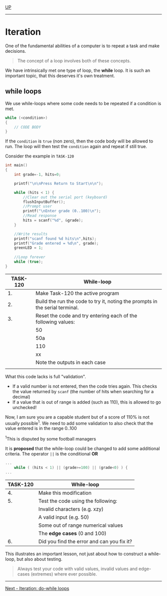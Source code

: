 [UP](Digital_Outputs_2.md)

---

# Iteration
One of the fundamental abilities of a computer is to repeat a task and make decisions.

> The concept of a loop involves both of these concepts.

We have intrinsically met one type of loop, the **while** loop. It is such an important topic, that this deserves it's own treatment.

## while loops
We use while-loops where some code needs to be repeated if a condition is met.

```C++
while (<condition>)
{
    // CODE BODY
}
```

If the `condition` is `true` (non zero), then the code body will be allowed to run. The loop will then test the `condition` again and repeat if still true.

Consider the example in `TASK-120`

```C++
int main()
{
    int grade=-1, hits=0;

    printf("\n\nPress Return to Start\n\n");

    while (hits < 1) {
        //Clear out the serial port (keyboard)
        flushInputBuffer();
        //Prompt user
        printf("\nEnter grade (0..100)\n");
        //Read response
        hits = scanf("%d", &grade);
    }

    //Write results
    printf("scanf found %d hits\n",hits);
    printf("Grade entered = %d\n", grade);
    greenLED = 1;
    
    //Loop forever
    while (true);
}
```

| TASK-120 | While-loop |
| --- | --- |
| 1. | Make Task-120 the active program |
| 2. | Build the run the code to try it, noting the prompts in the serial terminal. |
| 3. | Reset the code and try entering each of the following values: |
|  | 50 |
| | 50a |
| | 110 |
| | xx |
| | Note the outputs in each case |
| | |

What this code lacks is full "validation". 

* If a valid number is not entered, then the code tries again. This checks the value returned by `scanf` (the number of hits when searching for a decimal)
* If a value that is out of range is added (such as 110), this is allowed to go unchecked!

Now, I am sure you are a capable student but of a score of 110% is not usually possible<sup>1</sup>. We need to add some validation to also check that the value entered is in the range 0..100

<sup>1</sup>This is disputed by some football managers

It is **proposed** that the while-loop could be changed to add some additional criteria. The operator `||` is the conditional **OR**

```C++
...
    while ( (hits < 1) || (grade>=100) || (grade<0) ) {
...
```

| TASK-120 | While-loop |
| --- | --- |
| 4. | Make this modification  |
| 5. | Test the code using the following: |
|    | Invalid characters (e.g. xzy) |
|    | A valid input (e.g. 50) |
|    | Some out of range numerical values |
|    | The **edge cases** (0 and 100)
| 6. | Did you find the error and can you fix it?

This illustrates an important lesson, not just about how to construct a while-loop, but also about testing.

> Always test your code with valid values, invalid values and edge-cases (extremes) where ever possible. 


---

[Next - Iteration: do-while loops](TASK122.md)

